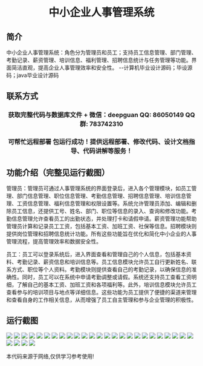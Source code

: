 <p><h1 align="center">中小企业人事管理系统</h1></p>

## 简介
中小企业人事管理系统：角色分为管理员和员工；支持员工信息管理、部门管理、考勤记录、薪资管理、培训信息、福利管理、招聘信息统计与任务管理等功能。界面简洁直观，提高企业人事管理效率和安全性。    --计算机毕业设计源码；毕设源码；java毕业设计源码


## 联系方式
<p><h3 align="center">获取完整代码与数据库文件 + 微信：deepguan QQ: 86050149 QQ群: 783742310</h3></p>
<p><h3 align="center">可帮忙远程部署 包运行成功！提供远程部署、修改代码、设计文档指导、代码讲解等服务！</h3></p>

## 功能介绍（完整见运行截图）
管理员：管理员可通过人事管理系统的界面登录后，进入各个管理模块，如员工管理、部门信息管理、职位信息管理、考勤信息管理、招聘信息管理、培训信息管理、工资信息管理、福利信息管理和权限设置等。系统允许管理员添加、编辑和删除员工信息，还提供工号、姓名、部门、职位等信息的录入、查询和修改功能。考勤信息管理允许查看员工的出勤状态，并处理打卡和请假申请。薪资管理功能帮助管理员计算和记录员工工资，包括基本工资、加班工资、社保等信息。招聘模块则提供岗位管理和招聘信息统计功能。所有这些功能旨在优化和简化中小企业的人事管理流程，提高管理效率和数据安全性。

员工：员工可以登录系统后，进入界面查看和管理自己的个人信息，包括基本资料、考勤记录、薪资信息和培训信息等。员工信息模块允许员工自行更新姓名、联系方式、职位等个人资料。考勤模块则提供查看自己的考勤记录，以确保信息的准确性。同时，员工可以在系统中申请考勤调整或请假。系统还支持员工查看工资明细，了解自己的基本工资、加班工资和各项福利等。此外，培训信息模块允许员工查看参与的培训项目与地点等详细信息。这些功能为员工提供了便捷的渠道来管理和查看自身的工作相关信息，从而增强了员工自主管理和参与企业管理的积极性。


## 运行截图
![](https://bs-1329754181.cos.ap-shanghai.myqcloud.com/spring/SmallEnterpriseHumanResourceManagementSystem/img/001.jpg)
![](https://bs-1329754181.cos.ap-shanghai.myqcloud.com/spring/SmallEnterpriseHumanResourceManagementSystem/img/002.jpg)
![](https://bs-1329754181.cos.ap-shanghai.myqcloud.com/spring/SmallEnterpriseHumanResourceManagementSystem/img/003.jpg)
![](https://bs-1329754181.cos.ap-shanghai.myqcloud.com/spring/SmallEnterpriseHumanResourceManagementSystem/img/004.jpg)
![](https://bs-1329754181.cos.ap-shanghai.myqcloud.com/spring/SmallEnterpriseHumanResourceManagementSystem/img/005.jpg)
![](https://bs-1329754181.cos.ap-shanghai.myqcloud.com/spring/SmallEnterpriseHumanResourceManagementSystem/img/006.jpg)
![](https://bs-1329754181.cos.ap-shanghai.myqcloud.com/spring/SmallEnterpriseHumanResourceManagementSystem/img/007.jpg)
![](https://bs-1329754181.cos.ap-shanghai.myqcloud.com/spring/SmallEnterpriseHumanResourceManagementSystem/img/008.jpg)
![](https://bs-1329754181.cos.ap-shanghai.myqcloud.com/spring/SmallEnterpriseHumanResourceManagementSystem/img/009.jpg)
![](https://bs-1329754181.cos.ap-shanghai.myqcloud.com/spring/SmallEnterpriseHumanResourceManagementSystem/img/010.jpg)
![](https://bs-1329754181.cos.ap-shanghai.myqcloud.com/spring/SmallEnterpriseHumanResourceManagementSystem/img/011.jpg)
![](https://bs-1329754181.cos.ap-shanghai.myqcloud.com/spring/SmallEnterpriseHumanResourceManagementSystem/img/012.jpg)
![](https://bs-1329754181.cos.ap-shanghai.myqcloud.com/spring/SmallEnterpriseHumanResourceManagementSystem/img/013.jpg)
![](https://bs-1329754181.cos.ap-shanghai.myqcloud.com/spring/SmallEnterpriseHumanResourceManagementSystem/img/014.jpg)
![](https://bs-1329754181.cos.ap-shanghai.myqcloud.com/spring/SmallEnterpriseHumanResourceManagementSystem/img/015.jpg)
![](https://bs-1329754181.cos.ap-shanghai.myqcloud.com/spring/SmallEnterpriseHumanResourceManagementSystem/img/016.jpg)
![](https://bs-1329754181.cos.ap-shanghai.myqcloud.com/spring/SmallEnterpriseHumanResourceManagementSystem/img/017.jpg)
![](https://bs-1329754181.cos.ap-shanghai.myqcloud.com/spring/SmallEnterpriseHumanResourceManagementSystem/img/018.jpg)
![](https://bs-1329754181.cos.ap-shanghai.myqcloud.com/spring/SmallEnterpriseHumanResourceManagementSystem/img/019.jpg)
![](https://bs-1329754181.cos.ap-shanghai.myqcloud.com/spring/SmallEnterpriseHumanResourceManagementSystem/img/020.jpg)
![](https://bs-1329754181.cos.ap-shanghai.myqcloud.com/spring/SmallEnterpriseHumanResourceManagementSystem/img/021.jpg)
![](https://bs-1329754181.cos.ap-shanghai.myqcloud.com/spring/SmallEnterpriseHumanResourceManagementSystem/img/022.jpg)
![](https://bs-1329754181.cos.ap-shanghai.myqcloud.com/spring/SmallEnterpriseHumanResourceManagementSystem/img/023.jpg)
![](https://bs-1329754181.cos.ap-shanghai.myqcloud.com/spring/SmallEnterpriseHumanResourceManagementSystem/img/024.jpg)
![](https://bs-1329754181.cos.ap-shanghai.myqcloud.com/spring/SmallEnterpriseHumanResourceManagementSystem/img/025.jpg)
![](https://bs-1329754181.cos.ap-shanghai.myqcloud.com/spring/SmallEnterpriseHumanResourceManagementSystem/img/026.jpg)
![](https://bs-1329754181.cos.ap-shanghai.myqcloud.com/spring/SmallEnterpriseHumanResourceManagementSystem/img/027.jpg)
![](https://bs-1329754181.cos.ap-shanghai.myqcloud.com/spring/SmallEnterpriseHumanResourceManagementSystem/img/028.jpg)
![](https://bs-1329754181.cos.ap-shanghai.myqcloud.com/spring/SmallEnterpriseHumanResourceManagementSystem/img/029.jpg)

<p>本代码来源于网络,仅供学习参考使用!</p>
